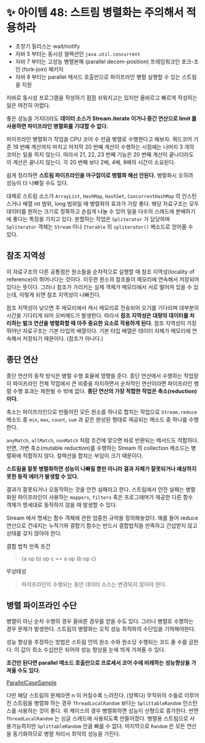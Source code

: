 # ✨ 아이템 48: 스트림 병렬화는 주의해서 적용하라

- 초창기 릴리스는 wait/notify
- 자바 5 부터는 동시성 컬렉션인 `java.util.concurrent`
- 자바 7 부터는 고성능 병렬분해 (parallel decom-position) 프레임워크인 포크-조인  (fork-join) 패키지
- 자바 8 부터는 parallel 메서드 호출만으로 파이프라인 병렬 실행할 수 있는 스트림을 지원

자바로 동시성 프로그램을 작성하기 점점 쉬워지고는 있지만 올바르고 빠르게 작성하는 일은 여전히 어렵다.

좋은 성능을 가지더라도 **데이터 소스가 Stream.iterate 이거나 중간 연산으로 limit 를 사용하면 파이프라인 병렬화를 기대할 수 없다.**

파이프라인 병렬화가 작업을 CPU 코어 수 만큼 병렬로 수행한다고 해보자. 쿼드코어 기준 19 번째 계산까지 마치고 마지막 20 번째 계산이 수행하는 시점에는 나머지 3 개의 코어는 일을 하지 않는다. 따라서 21, 22, 23 번째 기능은 20 번째 계산이 끝나더라도 이 계산은 끝나지 않는다. 각 20 번째 보다 2배, 4배, 8배의 시간이 소요된다.

쉽게 정리하면 **스트림 파이프라인을 마구잡이로 병렬화 해선 안된다.** 병렬화시 오히려 성능이 더 나빠질 수도 있다.

대체로 스트림 소스가 `ArrayList`, `HashMap`, `HashSet`, `ConcurrentHashMap` 의 인스턴스거나 배열 int 범위, long 범위일 때 병렬화의 효과가 가장 좋다. 해당 자료구조는 모두 데이터를 원하는 크기로 정확하고 손쉽게 나눌 수 있어 일을 다수의 스레드에 분배하기에 좋다는 특징을 가지고 있다. 분할하는 작업은 `Spliterator` 가 담당하며 `Spliterator` 객체는 `Stream` 이나 `Iterable` 의 `spliterator()` 메소드로 얻어올 수 있다.

## 참조 지역성

이 자료구조의 다른 공통점은 원소들을 순차적으로 실행할 때 참조 지역성(locality of reference)이 뛰어나다는 것이다. 이웃한 원소의 참조들이 메모리에 연속해서 저장되어있다는 뜻이다. 그러나 참조가 가리키는 실제 객체가 메모리에서 서로 떨어져 있을 수 있는데, 이렇게 되면 참조 지역성이 나빠진다.

참조 지역성이 낮으면 주 메모리에서 캐시 메모리로 전송되어 오기를 기다리며 대부분의 시간을 기다리게 되어 오버헤드가 발생한다. 따라서 **참조 지역성은 대량의 데이터를 처리하는 벌크 연산을 병렬화할 때  아주 중요한 요소로 작용하게 된다.** 참조 지역성이 가장 뛰어난 자료구조는 기본 타입의 배열이다. 기본 타입 배열은 데이터 자체가 메모리에 연속해서 저장되기 때문이다. (참조가 아니다.)

## 종단 연산

종단 연산의 동작 방식은 병렬 수행 효율에 영향을 준다. 종단 연산에서 수행하는 작업량이 파이프라인 전체 작업에서 큰 비중을 차지하면서 순차적인 연산이라면 파이프라인 병렬 수행 효과는 제한될 수 밖에 없다. **종단 연산의 가장 적합한 작업은 축소(reduction)이다.**

축소는 파이프라인으로 만들어진 모든 원소를 하나로 합치는 작업으로 `Stream.reduce` 메소드 중 `min`, `max`, `count`, `sum` 과 같은 완성된 형태로 제공되는 메소드 중 하나를 수행한다.

`anyMatch`, `allMatch`, `nonMatch` 처럼 조건에 맞으면 바로 반환되는 메서드도 적합하다. 반면, 가변 축소(mutable reduction)를 수행하는 Stream 의 collection 메소드는 병렬화에 적합하지 않다. 컬렉션을 합치는 부담이 크기 때문이다.

**스트림을 잘못 병렬화하면 성능이 나빠질 뿐만 아니라 결과 자체가 잘못되거나 예상하지 못한 동작 에러가 발생할 수 있다.**

결과가 잘못되거나 오동작하는 것을 안전 실패라고 한다. 스트림에서 안전 실패는 병렬화된 파이프라인이 사용하는 `mappers`, `filters` 혹은 프로그래머가 제공한 다른 함수 객체가 명세대로 동작하지 않을 때 발생할 수 있다.

Stream 에서 명세는 함수 객체에 관한 엄중한 규약을 정의해놓았다. 예를 들어 reduce 연산으로 건네지는 누적기와 결합기 함수는 반드시 결합법칙을 만족하고 간섭받지 않고 상태를 갖지 않아야 한다.

결합 법칙 만족 조건

> (a op b) op c == a op (b op c)

무상태성

> 파이프라인이 수행되는 동안 데이터 소스는 변경되지 않아야 한다.

## 병렬 파이프라인 수단

병렬이 아닌 순차 수행의 경우 올바른 경우를 얻을 수도 있다. 그러나 병렬로 수행하는 경우 문제가 발생한다. 스트림의 병렬화는 오직 성능 최적화의 수단임을 기억해야한다.

성능 향상을 추정하는 방법은 스트림 안의 원소 수와 원소당 수행되는 코드 줄 수를 곱한다. 이 값이 최소 수십만은 되어야 성능 향상을 눈에 띄게 가져올 수 있다.

**조건만 된다면 parallel 메소드 호출만으로 프로세서 코어 수에 비례하는 성능향상을 가져올 수도 있다.**

[ParallelCaseSample](https://github.com/psbin2017/garbage-collection/blob/master/gc/src/test/java/com/collection/gc/sample/stream/ParallelCaseSample.java)

다만 해당 스트림의 문제라면 n 이 커질수록 느려진다. (양쪽다) 무작위의 수들로 이루어진 스트림을 병렬화 하는 경우 `ThreadLocalRandom` 보다는 `SplittableRandom` 인스턴스를 사용하는 것이 좋다. 위 케이스의 경우 병렬화하면 성능이 선형으로 증가한다. 반면 `ThreadLocalRandom` 는 싱글 스레드에 사용되도록 만들어졌다. 병렬용 스트림으로 사용가능하지만 `SplittableRandom` 만큼 빠를 수 없다. 마지막으로 `Random` 은 모든 연산을 동기화하므로 병렬 처리시 최악의 성능을 가진다.
